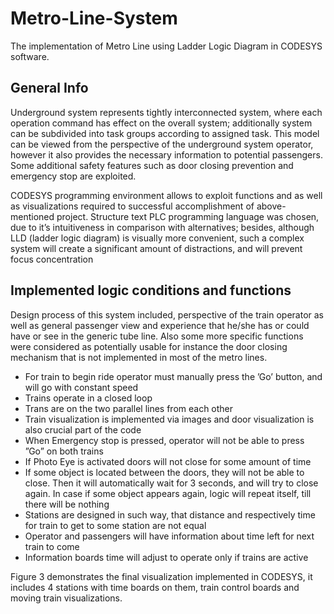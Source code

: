 # Metro-Line-System
The implementation of Metro Line using Ladder Logic Diagram in CODESYS software.

## General Info

Underground system represents tightly interconnected system, where each operation command has
effect on the overall system; additionally system can be subdivided into task groups according to assigned
task. This model can be viewed from the perspective of the underground system operator, however it
also provides the necessary information to potential passengers. Some additional safety features such as
door closing prevention and emergency stop are exploited.

CODESYS programming environment allows to exploit functions and as well as visualizations required
to successful accomplishment of above-mentioned project. Structure text PLC programming language
was chosen, due to it’s intuitiveness in comparison with alternatives; besides, although LLD (ladder
logic diagram) is visually more convenient, such a complex system will create a significant amount of
distractions, and will prevent focus concentration

## Implemented logic conditions and functions

Design process of this system included, perspective of the train operator as well as general passenger
view and experience that he/she has or could have or see in the generic tube line. Also some more
specific functions were considered as potentially usable for instance the door closing mechanism that is
not implemented in most of the metro lines.

- For train to begin ride operator must manually press the ’Go’ button, and will go with constant speed
- Trains operate in a closed loop
- Trans are on the two parallel lines from each other
- Train visualization is implemented via images and door visualization is also crucial part of the code
- When Emergency stop is pressed, operator will not be able to press ”Go” on both trains
- If Photo Eye is activated doors will not close for some amount of time
- If some object is located between the doors, they will not be able to close. Then it will automatically
    wait for 3 seconds, and will try to close again. In case if some object appears again, logic will repeat
    itself, till there will be nothing
- Stations are designed in such way, that distance and respectively time for train to get to some
    station are not equal
- Operator and passengers will have information about time left for next train to come
- Information boards time will adjust to operate only if trains are active


Figure 3 demonstrates
the final visualization implemented in CODESYS, it includes 4 stations with time boards on them, train
control boards and moving train visualizations.


